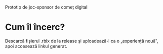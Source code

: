 Prototip de joc-sponsor de comeț digital

# Cum îl încerc?

Descarcă fișierul .rblx de la release și uploadează-l ca o „experiență nouă”, apoi accesează linkul generat.